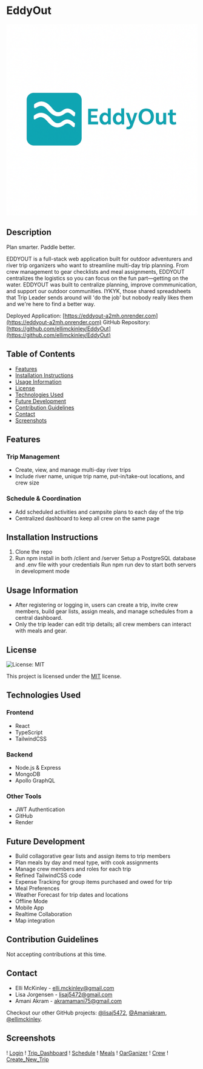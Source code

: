 # EddyOut

![Logo](./server/src/assets/Logo_EddyOut.png)

## Description

Plan smarter. Paddle better.

EDDYOUT is a full-stack web application built for outdoor adventurers and river trip organizers who want to streamline multi-day trip planning. From crew management to gear checklists and meal assignments, EDDYOUT centralizes the logistics so you can focus on the fun part—getting on the water. EDDYOUT was built to centralize planning, improve commmunication, and support our outdoor communities. IYKYK, those shared spreadsheets that Trip Leader sends around will 'do the job' but nobody really likes them and we're here to find a better way.

Deployed Application: [https://eddyout-a2mh.onrender.com](https://eddyout-a2mh.onrender.com)
GitHub Repository: [https://github.com/ellimckinley/EddyOut](https://github.com/ellimckinley/EddyOut)

## Table of Contents

- [Features](#features)
- [Installation Instructions](#installation-instructions)
- [Usage Information](#usage-information)
- [License](#license)
- [Technologies Used](#technologies-used)
- [Future Development](#future-development)
- [Contribution Guidelines](#contribution-guidelines)
- [Contact](#contact)
- [Screenshots](#screenshots)

## Features

### Trip Management

- Create, view, and manage multi-day river trips
- Include river name, unique trip name, put-in/take-out locations, and crew size

<!-- ### Gear, Meals & Crew

- Build collagorative gear lists and assign items to trip members
- Plan meals by day and meal type, with cook assignments
- Manage crew members and roles for each trip -->

### Schedule & Coordination

- Add scheduled activities and campsite plans to each day of the trip
- Centralized dashboard to keep all crew on the same page

## Installation Instructions

1. Clone the repo
2. Run npm install in both /client and /server
   Setup a PostgreSQL database and .env file with your credentials
   Run npm run dev to start both servers in development mode

## Usage Information

- After registering or logging in, users can create a trip, invite crew members, build gear lists, assign meals, and manage schedules from a central dashboard.
- Only the trip leader can edit trip details; all crew members can interact with meals and gear.

## License

![License: MIT](https://img.shields.io/badge/License-MIT-yellow.svg)

This project is licensed under the [MIT](https://opensource.org/licenses/MIT) license.

## Technologies Used

### Frontend

- React
- TypeScript
- TailwindCSS

### Backend

- Node.js & Express
- MongoDB
- Apollo GraphQL

### Other Tools

- JWT Authentication
- GitHub
- Render

## Future Development

- Build collagorative gear lists and assign items to trip members
- Plan meals by day and meal type, with cook assignments
- Manage crew members and roles for each trip
- Refined TailwindCSS code
- Expense Tracking for group items purchased and owed for trip
- Meal Preferences
- Weather Forecast for trip dates and locations
- Offline Mode
- Mobile App
- Realtime Collaboration
- Map integration

## Contribution Guidelines

Not accepting contributions at this time.

## Contact

- Elli McKinley - [elli.mckinley@gmail.com](mailto:elli.mckinley@gmail.com)
- Lisa Jorgensen - [lisaj5472@gmail.com](lisaj5472@gmail.com)
- Amani Akram - [akramamani75@gmail.com](akramamani75@gmail.com)

Checkout our other GitHub projects: [@lisaj5472](https://github.com/lisaj5472), [@Amaniakram](https://github.com/Amaniakram), [@ellimckinley](https://github.com/ellimckinley).

## Screenshots

! [Login](./server/src/assets/login.png)
! [Trip_Dashboard](./server/src/assets/dashboard.png)
! [Schedule](./server/src/assets/schedule.png)
! [Meals](./server/src/assets/meal.png)
! [OarGanizer](./server/src/assets/gear.png)
! [Crew](./server/src/assets/crew.png)
! [Create_New_Trip](./server/src/assets/create_new_trip.png)
